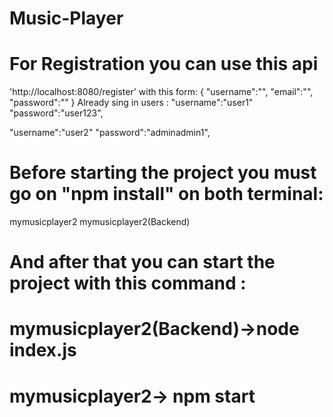 # Music-Player
# For Registration you can use this api
 'http://localhost:8080/register' with this form:
{
    "username":"",
    "email":"",
    "password":""
}
Already sing in users :
"username":"user1"
"password":"user123",

"username":"user2"
"password":"adminadmin1",

# Before starting the project you must go on  "npm install" on both terminal:
mymusicplayer2
mymusicplayer2(Backend)

# And after that you can start the project with this command :

# mymusicplayer2(Backend)->node index.js

# mymusicplayer2-> npm start

